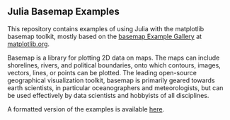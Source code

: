 ## Julia Basemap Examples

This repository contains examples of using Julia with the matplotlib basemap toolkit, mostly based on the [basemap Example Gallery](http://matplotlib.org/basemap/users/examples.html) at [matplotlib.org](matplotlib.org). 

Basemap is a library for plotting 2D data on maps. The maps can include shorelines, rivers, and political boundaries, onto which contours, images, vectors, lines, or points can be plotted. The leading open-source geographical visualization toolkit, basemap is primarily geared towards earth scientists, in particular oceanographers and meteorologists, but can be used effectively by data scientists and hobbyists of all disciplines.

A formatted version of the examples is available [here](https://gist.github.com/jpwspicer/bd738886467c56c5d029). 